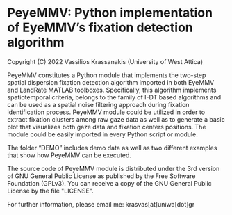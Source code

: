 # PeyeMMV: Python implementation of EyeMMV’s fixation detection algorithm
Copyright (C) 2022 Vassilios Krassanakis (University of West Attica)

PeyeMMV constitutes a Python module that implements the two-step spatial dispersion fixation detection algorithm imported in both EyeMMV and LandRate MATLAB toolboxes. Specifically, this algorithm implements spatiotemporal criteria, belongs to the family of I-DT based algorithms and can be used as a spatial noise filtering approach during fixation identification process. PeyeMMV module could be utilized in order to extract fixation clusters among raw gaze data as well as to generate a basic plot that visualizes both gaze data and fixation centers positions. The module could be easily imported in every Python script or module.

The folder “DEMO” includes demo data as well as two different examples that show how PeyeMMV can be executed.

The source code of PeyeMMV module is distributed under the 3rd version of GNU General Public License as published by the Free Software Foundation (GPLv3).
You can receive a copy of the GNU General Public License by the file "LICENSE".

For further information, please email me: krasvas[at]uniwa[dot]gr
